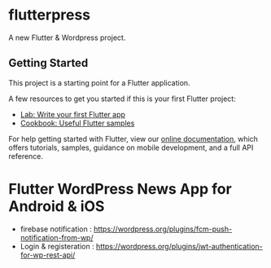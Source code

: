 # flutterpress

A new Flutter & Wordpress project.

## Getting Started

This project is a starting point for a Flutter application.

A few resources to get you started if this is your first Flutter project:

- [Lab: Write your first Flutter app](https://flutter.dev/docs/get-started/codelab)
- [Cookbook: Useful Flutter samples](https://flutter.dev/docs/cookbook)

For help getting started with Flutter, view our
[online documentation](https://flutter.dev/docs), which offers tutorials,
samples, guidance on mobile development, and a full API reference.
# Flutter WordPress News App for Android & iOS

- firebase notification : https://wordpress.org/plugins/fcm-push-notification-from-wp/
- Login & registeration : https://wordpress.org/plugins/jwt-authentication-for-wp-rest-api/
